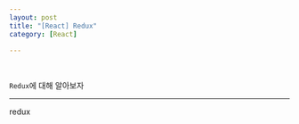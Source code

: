 ```yaml
---
layout: post
title: "[React] Redux"
category: [React]

---
```

<br>

`Redux`에 대해 알아보자
<!-- more -->

<hr>

redux

